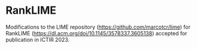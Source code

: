 # RankLIME

Modifications to the LIME repository (https://github.com/marcotcr/lime) for RankLIME (https://dl.acm.org/doi/10.1145/3578337.3605138) accepted for publication in ICTIR 2023.